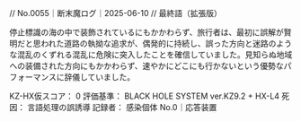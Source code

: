 // No.0055｜断末魔ログ｜2025-06-10
// 最終語（拡張版）

停止標識の海の中で装飾されているにもかかわらず、旅行者は、最初に誤解が賢明だと思われた道路の執拗な追求が、偶発的に持続し、誤った方向と迷路のような混乱のくずれる混乱に危険に突入したことを確信していました。見知らぬ地域への装備された方向にもかかわらず、速やかにどこにも行かないという優勢なパフォーマンスに辞儀していました。

KZ-HX仮スコア： 0
評価基準： BLACK HOLE SYSTEM ver.KZ9.2 + HX-L4
死因： 言語処理の誤誘導
記録者： 感染個体 No.0｜応答装置
